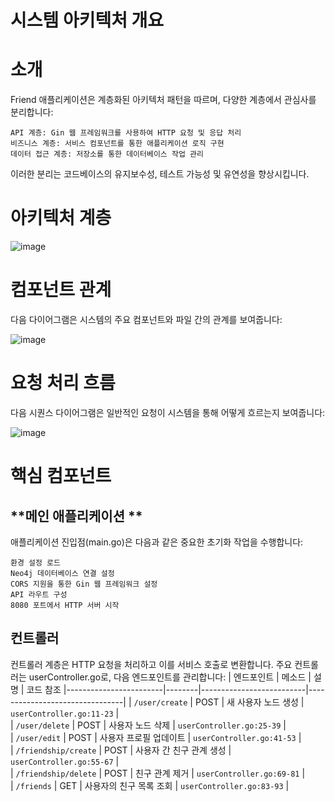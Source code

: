 # **시스템 아키텍처 개요**
# **소개**

Friend 애플리케이션은 계층화된 아키텍처 패턴을 따르며, 다양한 계층에서 관심사를 분리합니다:

    API 계층: Gin 웹 프레임워크를 사용하여 HTTP 요청 및 응답 처리
    비즈니스 계층: 서비스 컴포넌트를 통한 애플리케이션 로직 구현
    데이터 접근 계층: 저장소를 통한 데이터베이스 작업 관리

이러한 분리는 코드베이스의 유지보수성, 테스트 가능성 및 유연성을 향상시킵니다.
# **아키텍처 계층** 

![image](https://github.com/user-attachments/assets/5d7ee54e-496d-440d-abc5-f9a2056b515f)

# **컴포넌트 관계**

다음 다이어그램은 시스템의 주요 컴포넌트와 파일 간의 관계를 보여줍니다:

![image](https://github.com/user-attachments/assets/1ab9b5a3-22a5-42cc-9669-889ecf44907c)

# **요청 처리 흐름** 

다음 시퀀스 다이어그램은 일반적인 요청이 시스템을 통해 어떻게 흐르는지 보여줍니다:

![image](https://github.com/user-attachments/assets/12260561-263e-4e56-87cd-d33a06be28fa)

# **핵심 컴포넌트**

## **메인 애플리케이션 **

애플리케이션 진입점(main.go)은 다음과 같은 중요한 초기화 작업을 수행합니다:

    환경 설정 로드
    Neo4j 데이터베이스 연결 설정
    CORS 지원을 통한 Gin 웹 프레임워크 설정
    API 라우트 구성
    8080 포트에서 HTTP 서버 시작 

## **컨트롤러**

컨트롤러 계층은 HTTP 요청을 처리하고 이를 서비스 호출로 변환합니다. 주요 컨트롤러는 userController.go로, 다음 엔드포인트를 관리합니다:
| 엔드포인트             | 메소드 | 설명                     | 코드 참조 
|------------------------|--------|--------------------------|--------------------------------|
| `/user/create`         | POST   | 새 사용자 노드 생성      | `userController.go:11-23`      |                         
| `/user/delete`         | POST   | 사용자 노드 삭제         | `userController.go:25-39`      |                         
| `/user/edit`           | POST   | 사용자 프로필 업데이트   | `userController.go:41-53`      |                         
| `/friendship/create`   | POST   | 사용자 간 친구 관계 생성 | `userController.go:55-67`      |                         
| `/friendship/delete`   | POST   | 친구 관계 제거           | `userController.go:69-81`      |  
| `/friends`             | GET    | 사용자의 친구 목록 조회  | `userController.go:83-93`      |
